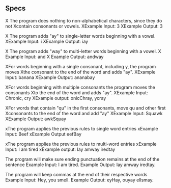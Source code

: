 ## Specs
X The program does nothing to non-alphabetical characters, since they do not Xcontain consonants or vowels.
XExample Input: 3
XExample Output: 3

X The program adds "ay" to single-letter words beginning with a vowel.
XExample Input: i
XExample Output: iay

X The program adds "way" to multi-letter words beginning with a vowel.
X Example Input: and
X Example Output: andway

XFor words beginning with a single consonant, including y, the program moves Xthe consonant to the end of the word and adds "ay".
XExample Input: banana
XExample Output: ananabay

XFor words beginning with multiple consonants the program moves the consonants Xto the end of the word and adds "ay".
XExample Input: Chronic, cry
XExample output: onicChray, ycray

XFor words that contain "qu" in the first consonants, move qu and other first Xconsonants to the end of the word and add "ay"
XExample Input: Squawk
XExample Output: awkSquay

xThe program applies the previous rules to single word entries
xExample Input: Beef
xExample Output eefBay

xThe program applies the previous rules to multi-word entries
xExample Input: I am tired
xExample output: Iay amway iredtay

The program will make sure ending punctuation remains at the end of the sentence
Example Input: I am tired.
Example Output: Iay amway iredtay.

The program will keep commas at the end of their respective words
Example Input: Hey, you smell.
Example Output: eyHay, ouyay ellsmay.

